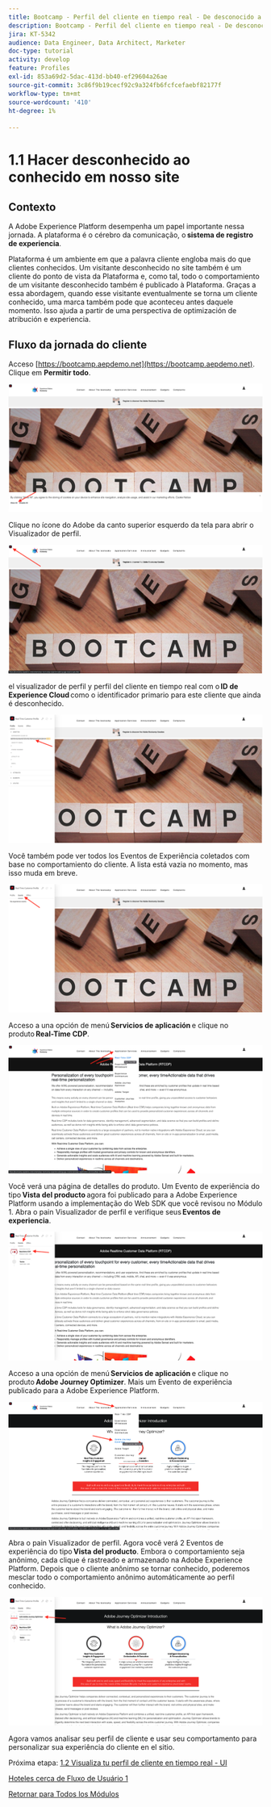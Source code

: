 ```yaml
---
title: Bootcamp - Perfil del cliente en tiempo real - De desconocido a conocido en el sitio web - Brasil
description: Bootcamp - Perfil del cliente en tiempo real - De desconocido a conocido en el sitio web - Brasil
jira: KT-5342
audience: Data Engineer, Data Architect, Marketer
doc-type: tutorial
activity: develop
feature: Profiles
exl-id: 853a69d2-5dac-413d-bb40-ef29604a26ae
source-git-commit: 3c86f9b19cecf92c9a324fb6fcfcefaebf82177f
workflow-type: tm+mt
source-wordcount: '410'
ht-degree: 1%

---
```


# 1.1 Hacer desconhecido ao conhecido em nosso site

## Contexto

A Adobe Experience Platform desempenha um papel importante nessa jornada. A plataforma é o cérebro da comunicação, o **sistema de registro de experiencia**.

Plataforma é um ambiente em que a palavra cliente engloba mais do que clientes conhecidos. Um visitante desconhecido no site também é um cliente do ponto de vista da Plataforma e, como tal, todo o comportamiento de um visitante desconhecido também é publicado à Plataforma. Graças a essa abordagem, quando esse visitante eventualmente se torna um cliente conhecido, uma marca também pode que aconteceu antes daquele momento. Isso ajuda a partir de uma perspectiva de optimización de atribución e experiencia.

## Fluxo da jornada do cliente

Acceso [https://bootcamp.aepdemo.net](https://bootcamp.aepdemo.net). Clique em **Permitir todo**.

![DSN](./images/web8.png)

Clique no ícone do Adobe da canto superior esquerdo da tela para abrir o Visualizador de perfil.

![Demostración](./images/pv1.png)

el visualizador de perfil y perfil del cliente en tiempo real com o **ID de Experience Cloud** como o identificador primario para este cliente que ainda é desconhecido.

![Demostración](./images/pv2.png)

Você também pode ver todos los Eventos de Experiência coletados com base no comportamiento do cliente. A lista está vazia no momento, mas isso muda em breve.

![Demostración](./images/pv3.png)

Acceso a una opción de menú **Servicios de aplicación** e clique no produto **Real-Time CDP**.

![Demostración](./images/pv4.png)

Você verá una página de detalles do produto. Um Evento de experiência do tipo **Vista del producto** agora foi publicado para a Adobe Experience Platform usando a implementação do Web SDK que você revisou no Módulo 1. Abra o pain Visualizador de perfil e verifique seus **Eventos de experiencia**.

![Demostración](./images/pv5.png)

Acceso a una opción de menú **Servicios de aplicación** e clique no produto **Adobe Journey Optimizer**. Mais um Evento de experiência publicado para a Adobe Experience Platform.

![Demostración](./images/pv7.png)

Abra o pain Visualizador de perfil. Agora você verá 2 Eventos de experiência do tipo **Vista del producto**. Embora o comportamiento seja anônimo, cada clique é rastreado e armazenado na Adobe Experience Platform. Depois que o cliente anônimo se tornar conhecido, poderemos mesclar todo o comportamiento anônimo automáticamente ao perfil conhecido.

![Demostración](./images/pv8.png)

Agora vamos analisar seu perfil de cliente e usar seu comportamento para personalizar sua experiência do cliente en el sitio.

Próxima etapa: [1.2 Visualiza tu perfil de cliente en tiempo real - UI](./ex2.md)

[Hoteles cerca de Fluxo de Usuário 1](./uc1.md)

[Retornar para Todos los Módulos](../../overview.md)

